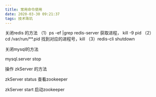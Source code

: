 ```yaml
---
title: 常用命令使用
date: 2020-03-30 09:21:37
tags: 技术珠玑
---
```


关闭redis 的方法
（1）ps -ef |grep redis-server 获取进程， kill -9 pid
（2）cd /var/run/**.pid  找到对应的进程号，kill
（3）redis-cli shutdown

关闭mysql的方法

mysql.server stop

操作 zkServer 的方法

zkServer status 查看zookeeper

zkServer start  启动zookeeper

